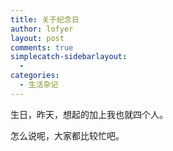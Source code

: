 ```yaml
---
title: 关于纪念日
author: lofyer
layout: post
comments: true
simplecatch-sidebarlayout:
  - 
categories:
  - 生活杂记
---
```

生日，昨天，想起的加上我也就四个人。

怎么说呢，大家都比较忙吧。